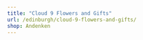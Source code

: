 ```yaml
---
title: "Cloud 9 Flowers and Gifts"
url: /edinburgh/cloud-9-flowers-and-gifts/
shop: Andenken
---
```

